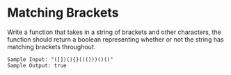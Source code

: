 # Matching Brackets

Write a function that takes in a string of brackets and other characters, the function should return a boolean representing whether or not the string has matching brackets throughout.

```
Sample Input: "([])(){}((()))()()"
Sample Output: true
```
